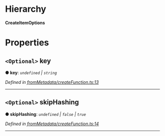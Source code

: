 

# Hierarchy

**CreateItemOptions**

# Properties

<a id="key"></a>

## `<Optional>` key

**● key**: *`undefined` \| `string`*

*Defined in [fromMetadata/createFunction.ts:13](https://github.com/polkadot-js/api/blob/5533b1b/packages/type-storage/src/fromMetadata/createFunction.ts#L13)*

___
<a id="skiphashing"></a>

## `<Optional>` skipHashing

**● skipHashing**: *`undefined` \| `false` \| `true`*

*Defined in [fromMetadata/createFunction.ts:14](https://github.com/polkadot-js/api/blob/5533b1b/packages/type-storage/src/fromMetadata/createFunction.ts#L14)*

___

